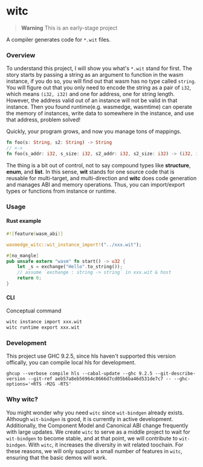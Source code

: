 # witc

> **Warning**
> This is an early-stage project

A compiler generates code for `*.wit` files.

### Overview

To understand this project, I will show you what's `*.wit` stand for first. The story starts by passing a string as an argument to function in the wasm instance, if you do so, you will find out that wasm has no type called `string`. You will figure out that you only need to encode the string as a pair of `i32`, which means `(i32, i32)` and one for address, one for string length. However, the address valid out of an instance will not be valid in that instance. Then you found runtime(e.g. wasmedge, wasmtime) can operate the memory of instances, write data to somewhere in the instance, and use that address, problem solved!

Quickly, your program grows, and now you manage tons of mappings.

```rust
fn foo(s: String, s2: String) -> String
// <->
fn foo(s_addr: i32, s_size: i32, s2_addr: i32, s2_size: i32) -> (i32, i32)
```

The thing is a bit out of control, not to say compound types like **structure**, **enum**, and **list**. In this sense, **wit** stands for one source code that is reusable for multi-target, and multi-direction and **witc** does code generation and manages ABI and memory operations. Thus, you can import/export types or functions from instance or runtime.

### Usage

#### Rust example

```rust
#![feature(wasm_abi)]

wasmedge_witc::wit_instance_import!("../xxx.wit");

#[no_mangle]
pub unsafe extern "wasm" fn start() -> u32 {
    let _s = exchange("Hello".to_string());
    // assume `exchange : string -> string` in xxx.wit & host
    return 0;
}
```

#### CLI

Conceptual command

```sh
witc instance import xxx.wit
witc runtime export xxx.wit
```

### Development

This project use GHC 9.2.5, since hls haven't supported this version offically, you can compile local hls for development.

```shell
ghcup --verbose compile hls --cabal-update --ghc 9.2.5 --git-describe-version --git-ref aeb57a8eb56964c8666d7cd05b6ba46d531de7c7 -- --ghc-options='+RTS -M2G -RTS'
```

### Why witc?

You might wonder why you need `witc` since `wit-bindgen` already exists.
Although `wit-bindgen` is good, it is currently in active development.
Additionally, the Component Model and Canonical ABI change frequently with large updates.
We create `witc` to serve as a middle project to wait for `wit-bindgen` to become stable, and at that point, we will contribute to `wit-bindgen`.
With `witc`, it increases the diversity in wit related toochain.
For these reasons, we will only support a small number of features in `witc`, ensuring that the basic demos will work.
